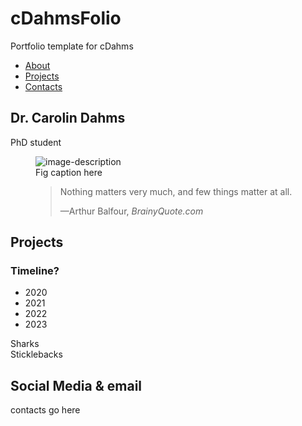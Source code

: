 # cDahmsFolio
Portfolio template for cDahms

<html lang="en">

<head>
<link rel="stylesheet" href="cDahmsFolio.css" type="text/css"/>
</head>

<main id="main" class="main">
<navbar id="navbar" class="navbar">
<ul>
<li><a href="#welcome-section">About</a></li>
<li><a href="#projects-section">Projects</a></li>
<li><a href="#contacts-section">Contacts</a></li>
</ul>

</navbar>
<!-- WELCOME SECTION -->

<section id="welcome-section" class="welcome-section">
    <h1 class="title" id="title">Dr. Carolin Dahms</h1>
    <p>PhD student</p>
    <figure id="img-div"><img src="https://imgs.search.brave.com/9uid9b9tLZuEvBedz4xVAayCMREvqakXpmv-ul5CI3M/rs:fit:860:0:0/g:ce/aHR0cHM6Ly9pbWFn/ZXMudW5zcGxhc2gu/Y29tL3Bob3RvLTE2/MTg5ODQyNjUwMDEt/NDE5OGUyZDkxOTYz/P3E9ODAmdz0xMDAw/JmF1dG89Zm9ybWF0/JmZpdD1jcm9wJml4/bGliPXJiLTQuMC4z/Jml4aWQ9TTN3eE1q/QTNmREI4TUh4bGVI/QnNiM0psTFdabFpX/UjhNVE44Zkh4bGJu/d3dmSHg4Zkh3PQ" alt="image-description"/><figcaption>Fig caption here</figcaption><blockquote cite="https://www.brainyquote.com/quotes/arthur_balfour_153126?src=t_nothing_matters">
  <p>Nothing matters very much, and few things matter at all.</p>
  <footer>—Arthur Balfour, <cite>BrainyQuote.com</cite></footer>
</blockquote></figure>
</section>


<!-- WELCOME SECTION -->

<!-- Project SECTION -->

<section id="projects-section" class="projects-section">
      <h2>Projects</h2>
      <h3>Timeline?</h3>
  <ul><li>2020</li><li>2021</li><li>2022</li><li>2023</li></ul>
      <div class="proj-grid"><a class="project-title"><a>Sharks</a></div>
      <div class="proj-grid"><a class="project-title"><a>Sticklebacks</a></div>
    </section>
<!-- project SECTION -->

<!-- Contacts SECTION -->
<section id="profile-link" class="contact-section" target="_blank">
    <h2>Social Media & email</h2>
    <p>contacts go here</p>
</section>

</main>
</html>
<!-- Guide 5 PERSONAL PORTFOLIO  
Waiting: Your portfolio should have a navbar with an id of navbar.  
Waiting: Your #navbar element should contain at least one a element whose href attribute starts with #.  
Waiting: Your portfolio should have an a element with an id of profile-link.  
Waiting: Your #profile-link element should have a target attribute of _blank.  
Waiting: Your portfolio should use at least one media query.  
Waiting: Your #navbar element should always be at the top of the viewport.  -->
